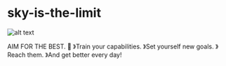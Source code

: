 # sky-is-the-limit

![alt text](https://i.imgur.com/1JYhYCq.png "The Sky Is The Limit")

AIM FOR THE BEST. 💙
》Train your capabilities.
》Set yourself new goals.
》Reach them.
》And get better every day!
